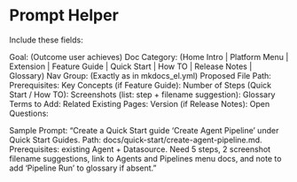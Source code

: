 # Prompt Helper

Include these fields:

Goal: (Outcome user achieves)
Doc Category: (Home Intro | Platform Menu | Extension | Feature Guide | Quick Start | How TO | Release Notes | Glossary)
Nav Group: (Exactly as in mkdocs_el.yml)
Proposed File Path:
Prerequisites:
Key Concepts (if Feature Guide):
Number of Steps (Quick Start / How TO):
Screenshots (list: step + filename suggestion):
Glossary Terms to Add:
Related Existing Pages:
Version (if Release Notes):
Open Questions:

Sample Prompt:
“Create a Quick Start guide ‘Create Agent Pipeline’ under Quick Start Guides. Path: docs/quick-start/create-agent-pipeline.md. Prerequisites: existing Agent + Datasource. Need 5 steps, 2 screenshot filename suggestions, link to Agents and Pipelines menu docs, and note to add ‘Pipeline Run’ to glossary if absent.”

